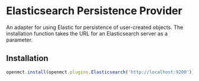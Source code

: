 # Elasticsearch Persistence Provider
An adapter for using Elastic for persistence of user-created objects. The installation function takes the URL for an 
Elasticsearch server as a parameter.

## Installation
```js
openmct.install(openmct.plugins.Elasticsearch('http://localhost:9200'))
```